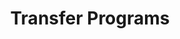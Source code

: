---
title: "6. Transfer Programs"
published: true
morea_id: experience-transfer-programs
morea_type: experience
morea_summary: "Be able to identify common/best transfer applications."
morea_sort_order: 6
morea_labels:
  - XX min (Teaching)
morea_enable_toc: true
---